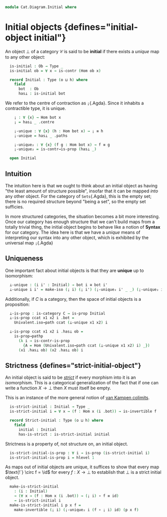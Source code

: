 <!--
```agda
open import Cat.Prelude

import Cat.Morphism
```
-->

```agda
module Cat.Diagram.Initial where
```

<!--
```agda
module _ {o h} (C : Precategory o h) where
  open Cat.Morphism C
```
-->

# Initial objects {defines="initial-object initial"}

An object $\bot$ of a category $\mathcal{C}$ is said to be **initial**
if there exists a _unique_ map to any other object:

```agda
  is-initial : Ob → Type _
  is-initial ob = ∀ x → is-contr (Hom ob x)

  record Initial : Type (o ⊔ h) where
    field
      bot  : Ob
      has⊥ : is-initial bot
```

We refer to the centre of contraction as `¡`{.Agda}. Since it inhabits a
contractible type, it is unique.

```agda
    ¡ : ∀ {x} → Hom bot x
    ¡ = has⊥ _ .centre

    ¡-unique : ∀ {x} (h : Hom bot x) → ¡ ≡ h
    ¡-unique = has⊥ _ .paths

    ¡-unique₂ : ∀ {x} (f g : Hom bot x) → f ≡ g
    ¡-unique₂ = is-contr→is-prop (has⊥ _)

  open Initial
```

## Intuition

The intuition here is that we ought to think about an initial object as
having "the least amount of structure possible", insofar that it can be
mapped _into_ any other object. For the category of `Sets`{.Agda}, this
is the empty set; there is no required structure beyond "being a set",
so the empty set sufficies.

<!--
[TODO: Reed M, 15/02/2022] Link to the categories in question
(once the exist!)
-->

In more structured categories, the situation becomes a bit more
interesting. Once our category has enough structure that we can't build
maps from a totally trivial thing, the initial object begins to behave
like a notion of **Syntax** for our category.  The idea here is that we
have a _unique_ means of interpreting our syntax into any other object,
which is exhibited by the universal map `¡`{.Agda}

## Uniqueness

One important fact about initial objects is that they are **unique** up
to isomorphism:

```agda
  ⊥-unique : (i i' : Initial) → bot i ≅ bot i'
  ⊥-unique i i' = make-iso (¡ i) (¡ i') (¡-unique₂ i' _ _) (¡-unique₂ i _ _)
```

Additionally, if $C$ is a category, then the space of initial objects is
a proposition:

```agda
  ⊥-is-prop : is-category C → is-prop Initial
  ⊥-is-prop ccat x1 x2 i .bot =
    Univalent.iso→path ccat (⊥-unique x1 x2) i

  ⊥-is-prop ccat x1 x2 i .has⊥ ob =
    is-prop→pathp
      (λ i → is-contr-is-prop
        {A = Hom (Univalent.iso→path ccat (⊥-unique x1 x2) i) _})
      (x1 .has⊥ ob) (x2 .has⊥ ob) i
```

## Strictness {defines="strict-initial-object"}

An initial object is said to be *[strict]* if every morphism into it is an *iso*morphism.
This is a categorical generalization of the fact that if one can write a function $X \to \bot$ then $X$ must itself be empty.

This is an instance of the more general notion of [van Kampen colimits].

[strict]: https://ncatlab.org/nlab/show/strict+initial+object
[van Kampen colimits]: https://ncatlab.org/nlab/show/van+Kampen+colimit


```agda
  is-strict-initial : Initial → Type _
  is-strict-initial i = ∀ x → (f : Hom x (i .bot)) → is-invertible f

  record Strict-initial : Type (o ⊔ h) where
    field
      initial : Initial
      has-is-strict : is-strict-initial initial
```

Strictness is a property of, not structure on, an initial object.

```agda
  is-strict-initial-is-prop : ∀ i → is-prop (is-strict-initial i)
  is-strict-initial-is-prop i = hlevel 1
```

As maps out of initial objects are unique, it suffices to show that
every map $\text{!`} \circ f = \id$ for every $f : X \to \bot$ to establish that $\bot$ is a
strict initial object.

```agda
  make-is-strict-initial
    : (i : Initial)
    → (∀ x → (f : Hom x (i .bot)) → (¡ i) ∘ f ≡ id)
    → is-strict-initial i
  make-is-strict-initial i p x f =
    make-invertible (¡ i) (¡-unique₂ i (f ∘ ¡ i) id) (p x f)
```

<!--
```agda
module _ {o h} {C : Precategory o h} where
  open Cat.Morphism C
  private unquoteDecl eqv = declare-record-iso eqv (quote Initial)

  instance
    Extensional-Initial
      : ∀ {ℓr}
      → ⦃ sa : Extensional Ob ℓr ⦄
      → Extensional (Initial C) ℓr
    Extensional-Initial ⦃ sa ⦄ =
      embedding→extensional
        (Iso→Embedding eqv ∙emb (fst , Subset-proj-embedding λ _ → hlevel 1))
        sa
```
-->
